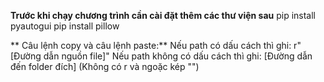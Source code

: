 **Trước khi chạy chương trình cần cài đặt thêm các thư viện sau**
pip install pyautogui
pip install pillow

** Câu lệnh copy và câu lệnh paste:**
Nếu path có dấu cách thì ghi: r"[Đường dẫn nguồn file]"
Nếu path không có dấu cách thì ghi: [Đường dẫn đến folder đích] (Không có r và ngoặc kép "")
